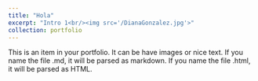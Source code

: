 ```yaml
---
title: "Hola"
excerpt: "Intro 1<br/><img src='/DianaGonzalez.jpg'>"
collection: portfolio
---
```


This is an item in your portfolio. It can be have images or nice text. If you name the file .md, it will be parsed as markdown. If you name the file .html, it will be parsed as HTML. 
